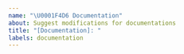 ```yaml
---
name: "\U0001F4D6 Documentation"
about: Suggest modifications for documentations
title: "[Documentation]: "
labels: documentation
---
```


<!-- ⚠️⚠️ Do Not Delete These Comments. ⚠️⚠️ -->
<!-- Read our Rules of Conduct: https://github.com/SVijayB/SteamViz/blob/master/.github/CODE_OF_CONDUCT.md -->
<!-- Please search existing issues to avoid creating duplicates. -->
<!--- Provide a general summary of your issue in the Title above -->

<!-- Describe the changes to the documentations you'd like. -->

<!-- Before submitting, click on the preview tab to check your work so far-->
